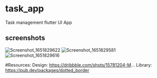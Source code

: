 # task_app

Task management flutter UI App

## screenshots

![Screenshot_1651829622](https://user-images.githubusercontent.com/63127596/167106467-ed499988-96c8-4dd2-a044-d9e9298f0417.png)
![Screenshot_1651829581](https://user-images.githubusercontent.com/63127596/167106473-3a2d4198-69be-4ae1-bf32-b5c5979488b9.png)
![Screenshot_1651829616](https://user-images.githubusercontent.com/63127596/167106475-8e72b4fb-ceb4-41b5-afa7-6295edcea641.png)


#Resources:
Design: https://dribbble.com/shots/15781204-M...
Library: https://pub.dev/packages/dotted_border
